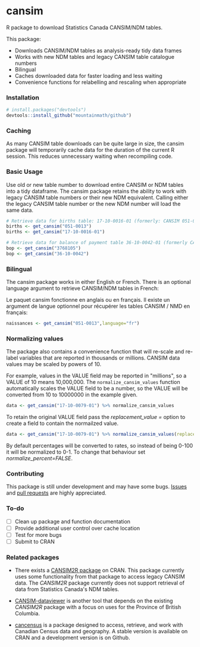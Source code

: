 # cansim
R package to download Statistics Canada CANSIM/NDM tables.

This package:

* Downloads CANSIM/NDM tables as analysis-ready tidy data frames
* Works with new NDM tables and legacy CANSIM table catalogue numbers
* Bilingual
* Caches downloaded data for faster loading and less waiting
* Convenience functions for relabelling and rescaling when appropriate

### Installation
```r
# install.packages("devtools")
devtools::install_github("mountainmath/github")
```

### Caching

As many CANSIM table downloads can be quite large in size, the cansim package will temporarily cache data for the duration of the current R session. This reduces unnecessary waiting when recompiling code. 

### Basic Usage

Use old or new table number to download entire CANSIM or NDM tables into a tidy dataframe. The cansim package retains the ability to work with legacy CANSIM table numbers or their new NDM equivalent. Calling either the legacy CANSIM table number or the new NDM number will load the same data. 
```r
# Retrieve data for births table: 17-10-0016-01 (formerly: CANSIM 051-0013)
births <- get_cansim("051-0013")
births <- get_cansim("17-10-0016-01")

# Retrieve data for balance of payment table 36-10-0042-01 (formerly CANSIM  376-8105)
bop <- get_cansim("3768105")
bop <- get_cansim("36-10-0042")
```    

### Bilingual

The cansim package works in either English or French. There is an optional language argument to retrieve CANSIM/NDM tables in French: 

Le paquet cansim fonctionne en anglais ou en français. Il existe un argument de langue optionnel pour récupérer les tables CANSIM / NMD en français:
```r
naissances <- get_cansim("051-0013",language="fr")
```    

### Normalizing values

The package also contains a convenience function that will re-scale and re-label variables that are reported in thousands or millions. CANSIM data values may be scaled by powers of 10. 

For example, values in the VALUE field may be reported in "millions", so a VALUE of 10 means 10,000,000. The `normalize_cansim_values` function automatically scales the VALUE field to be a number, so the VALUE will be converted from 10 to 10000000 in the example given.
```r
data <- get_cansim("17-10-0079-01") %>% normalize_cansim_values
``` 

To retain the original VALUE field pass the *replacement_value = <your field name>* option to create a field to contain the normailzed value.
```r
data <- get_cansim("17-10-0079-01") %>% normalize_cansim_values(replacement_value="normalized value")
```

By default percentages will be converted to rates, so instead of being 0-100 it will be normalized to 0-1. To change that behaviour set *normalize_percent=FALSE*.


### Contributing

This package is still under development and may have some bugs. [Issues](https://github.com/mountainMath/cansim/issues) and [pull requests](https://github.com/mountainMath/cansim/pulls) are highly appreciated. 

### To-do

- [ ] Clean up package and function documentation
- [ ] Provide additional user control over cache location
- [ ] Test for more bugs
- [ ] Submit to CRAN

### Related packages

* There exists a [CANSIM2R package](https://cran.r-project.org/web/packages/CANSIM2R/index.html) on CRAN. This package currently uses some functionality from that package to access legacy CANSIM data. The *CANSIM2R* package currently does not support retrieval of data from Statistics Canada's NDM tables. 

* [CANSIM-dataviewer](https://github.com/bcgov/CANSIM-dataviewer) is another tool that depends on the existing *CANSIM2R* package with a focus on uses for the Province of British Columbia.

* [cancensus](https://github.com/mountainMath/cancensus) is a package designed to access, retrieve, and work with Canadian Census data and geography. A stable version is available on CRAN and a development version is on Github. 


